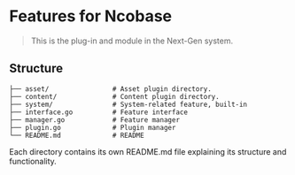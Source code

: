 # Features for Ncobase

> This is the plug-in and module in the Next-Gen system.

## Structure

```plantext
├── asset/                # Asset plugin directory.
├── content/              # Content plugin directory.
├── system/               # System-related feature, built-in
├── interface.go          # Feature interface
├── manager.go            # Feature manager
├── plugin.go             # Plugin manager
└── README.md             # README
```

Each directory contains its own README.md file explaining its structure and functionality.
